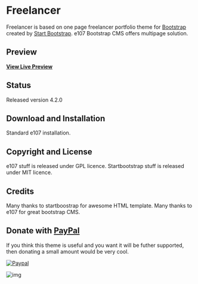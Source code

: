 # Freelancer 
Freelancer is based on one page freelancer portfolio theme for [Bootstrap](http://getbootstrap.com/) created by [Start Bootstrap](http://startbootstrap.com/).  e107 Bootstrap CMS offers multipage solution.

## Preview

**[View Live Preview](https://www.e107sk.com/bootstrap/freelancer/)**

## Status

Released version 4.2.0

## Download and Installation

Standard e107 installation.

## Copyright and License

e107 stuff is released under GPL licence.
Startbootstrap stuff is released under MIT licence.

## Credits

Many thanks to startboostrap for awesome HTML template. Many thanks to e107 for great bootstrap CMS.

## Donate with [PayPal](https://www.paypal.com/cgi-bin/webscr?cmd=_s-xclick&hosted_button_id=FKG5N3F6QL99J)

If you think this theme is useful and you want it will be futher supported, then donating a small amount would be very cool.

[![Paypal](https://www.paypalobjects.com/en_US/i/btn/btn_donateCC_LG.gif)](https://www.paypal.com/cgi-bin/webscr?cmd=_s-xclick&hosted_button_id=FKG5N3F6QL99J)

![img](https://www.e107sk.com/img/freelancer_preview.jpg)




